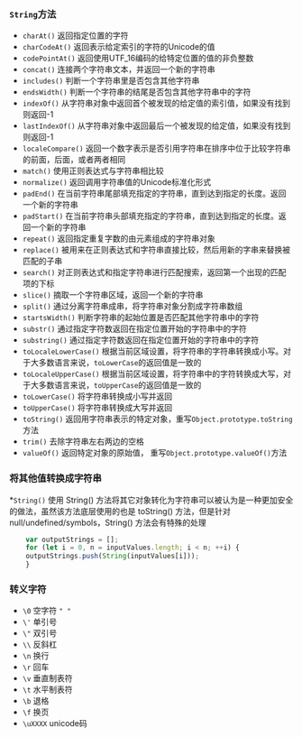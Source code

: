 ### `String`方法
* `charAt()` 返回指定位置的字符
* `charCodeAt()` 返回表示给定索引的字符的Unicode的值
* `codePointAt()` 返回使用UTF_16编码的给特定位置的值的非负整数
* `concat()` 连接两个字符串文本，并返回一个新的字符串
* `includes()` 判断一个字符串里是否包含其他字符串
* `endsWidth()` 判断一个字符串的结尾是否包含其他字符串中的字符
* `indexOf()` 从字符串对象中返回首个被发现的给定值的索引值，如果没有找到则返回-1
* `lastIndexOf()` 从字符串对象中返回最后一个被发现的给定值，如果没有找到则返回-1
* `localeCompare()` 返回一个数字表示是否引用字符串在排序中位于比较字符串的前面，后面，或者两者相同
* `match()` 使用正则表达式与字符串相比较
* `normalize()` 返回调用字符串值的Unicode标准化形式
* `padEnd()` 在当前字符串尾部填充指定的字符串，直到达到指定的长度。返回一个新的字符串
* `padStart()` 在当前字符串头部填充指定的字符串，直到达到指定的长度。返回一个新的字符串
* `repeat()` 返回指定重复字数的由元素组成的字符串对象
* `replace()` 被用来在正则表达式和字符串直接比较，然后用新的字串来替换被匹配的子串
* `search()` 对正则表达式和指定字符串进行匹配搜索，返回第一个出现的匹配项的下标
* `slice()` 摘取一个字符串区域，返回一个新的字符串
* `split()` 通过分离字符串成串，将字符串对象分割成字符串数组
* `startsWidth()` 判断字符串的起始位置是否匹配其他字符串中的字符
* `substr()` 通过指定字符数返回在指定位置开始的字符串中的字符
* `substring()` 通过指定字符数返回在指定位置开始的字符串中的字符
* `toLocaleLowerCase()` 根据当前区域设置，将字符串的字符串转换成小写。对于大多数语言来说，`toLowerCase`的返回值是一致的
* `toLocaleUpperCase()` 根据当前区域设置，将字符串中的字符转换成大写，对于大多数语言来说，`toUpperCase`的返回值是一致的
* `toLowerCase()` 将字符串转换成小写并返回
* `toUpperCase()` 将字符串转换成大写并返回
* `toString()` 返回用字符串表示的特定对象，重写`Object.prototype.toString`方法
* `trim()` 去除字符串左右两边的空格
* `valueOf()` 返回特定对象的原始值， 重写`Object.prototype.valueOf()`方法


### 将其他值转换成字符串
*`String()` 使用 String() 方法将其它对象转化为字符串可以被认为是一种更加安全的做法，虽然该方法底层使用的也是 toString() 方法，但是针对 null/undefined/symbols，String() 方法会有特殊的处理
```javascript
    var outputStrings = [];
    for (let i = 0, n = inputValues.length; i < n; ++i) {
    outputStrings.push(String(inputValues[i]));
    }
```



### 转义字符
* `\0`  空字符 `" "`
* `\'` 单引号
* `\"` 双引号
* `\\` 反斜杠
* `\n` 换行
* `\r` 回车
* `\v` 垂直制表符
* `\t` 水平制表符
* `\b` 退格
* `\f` 换页
* `\uXXXX` unicode码
